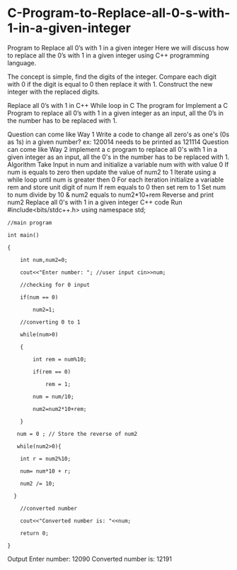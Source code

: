 # C-Program-to-Replace-all-0-s-with-1-in-a-given-integer

Program to Replace all 0’s with 1 in a given integer
Here we will discuss how to replace all the 0’s with 1 in a given integer using C++ programming language.

The concept is simple, find the digits of the integer. Compare each digit with 0 if the digit is equal to 0 then replace it with 1. Construct the new integer with the replaced digits.

Replace all 0’s with 1 in C++
While loop in C
The program for Implement a C Program to replace all 0’s with 1 in a given integer as an input, all the 0’s in the number has to be replaced with 1.

Question can come like Way 1
Write a code to change all zero's as one's (0s as 1s) in a given number? ex: 120014 needs to be printed as 121114
Question can come like Way 2
implement a c program to replace all 0's with 1 in a given integer as an input, all the 0's in the number has to be replaced with 1.
Algorithm
Take Input in num and initialize a variable num with with value 0
If num is equals to zero then update the value of num2 to 1
Iterate using a while loop until num is greater then 0
For each iteration initialize a variable rem and store unit digit of num
If rem equals to 0 then set rem to 1
Set num to num divide by 10 & num2 equals to num2*10+rem
Reverse and print num2
Replace all 0's with 1 in a given integer
C++ code
Run
 #include<bits/stdc++.h>
 using namespace std;

    //main program

    int main()

    {

        int num,num2=0;

        cout<<"Enter number: "; //user input cin>>num;

        //checking for 0 input

        if(num == 0)

            num2=1;

        //converting 0 to 1

        while(num>0)

        {

            int rem = num%10;

            if(rem == 0)

                rem = 1;

            num = num/10;

            num2=num2*10+rem;

        }

       num = 0 ; // Store the reverse of num2

       while(num2>0){

        int r = num2%10;

        num= num*10 + r;

        num2 /= 10;

      }

        //converted number

        cout<<"Converted number is: "<<num;

        return 0;

    }
Output
Enter number: 12090
Converted number is: 12191

